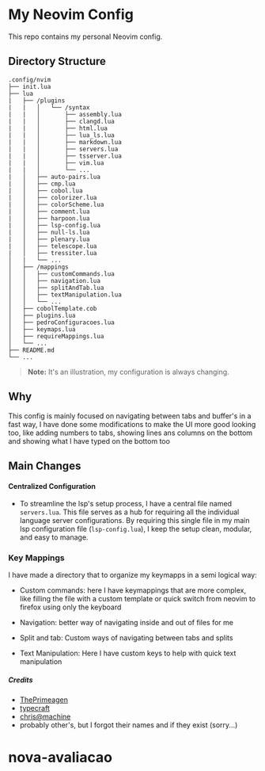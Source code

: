 # My Neovim Config

This repo contains my personal Neovim config.

## Directory Structure
```
.config/nvim
├── init.lua
├── lua
|   ├── /plugins   
|   |   │   └── /syntax
|   |   │       ├── assembly.lua
|   |   │       ├── clangd.lua
|   |   │       ├── html.lua
|   |   │       ├── lua_ls.lua
|   |   │       ├── markdown.lua
|   |   │       ├── servers.lua
|   |   │       ├── tsserver.lua
|   |   │       ├── vim.lua
|   |   │       └── ...
|   │   ├── auto-pairs.lua
|   │   ├── cmp.lua
|   │   ├── cobol.lua
|   │   ├── colorizer.lua
|   │   ├── colorScheme.lua
|   │   ├── comment.lua
|   │   ├── harpoon.lua
|   │   ├── lsp-config.lua
|   │   ├── null-ls.lua
|   │   ├── plenary.lua
|   │   ├── telescope.lua
|   │   ├── tressiter.lua
│   |   └── ...
│   ├── /mappings
│   │   ├── customCommands.lua
│   │   ├── navigation.lua
│   │   ├── splitAndTab.lua
│   │   ├── textManipulation.lua
│   │   └── ...
│   ├── cobolTemplate.cob
│   ├── plugins.lua
│   ├── pedroConfiguracoes.lua
│   ├── keymaps.lua
│   ├── requireMappings.lua
│   └── ...
├── README.md
└── ...
```
> **Note:** It's an illustration, my configuration is always changing.

## Why 

This config is mainly focused on navigating between tabs and buffer's in a fast way, I have done some modifications
to make the UI more good looking too, like adding numbers to tabs, showing lines ans columns on the bottom and showing
what I have typed on the bottom too

## Main Changes

#### Centralized Configuration

- To streamline the lsp's setup process, I have a central file named `servers.lua`. This file serves as a hub for 
requiring all the individual language server configurations. By requiring this single file in my main lsp configuration 
file (`lsp-config.lua`), I keep the setup clean, modular, and easy to manage.

### Key Mappings

I have made a directory that to organize my keymapps in a semi logical way: 

- Custom commands: here I have keymappings that are more complex, like filling the file with a custom template or quick
switch from neovim to firefox using only the keyboard

- Navigation: better way of navigating inside and out of files for me

- Split and tab: Custom ways of navigating between tabs and splits 

- Text Manipulation: Here I have custom keys to help with quick text manipulation

##### Credits <a name="credits"></a>
- [ThePrimeagen](https://www.youtube.com/@ThePrimeagen)
- [typecraft](https://www.youtube.com/@typecraft_dev)
- [chris@machine](https://youtu.be/ctH-a-1eUME?si=K0w9GymVUW7bHsXj)
- probably other's, but I forgot their names and if they exist (sorry...)

# nova-avaliacao

